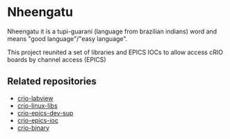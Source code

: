 # Nheengatu

Nheengatu it is a tupi-guarani (language from brazilian indians) word and means "good language"/"easy language".

This project reunited a set of libraries and EPICS IOCs to allow access cRIO boards by channel access (EPICS)

## Related repositories

* [crio-labview](https://gitlab.cnpem.br/SOL/LabViewRT/crio-linux)
* [crio-linux-libs](https://gitlab.cnpem.br/SOL/Projetos/crio-linux-libs)
* [crio-epics-dev-sup](https://gitlab.cnpem.br/SOL/EpicsApps/crio-linux/crio-dev-sup)
* [crio-epics-ioc](https://gitlab.cnpem.br/SOL/EpicsApps/crio-linux/scaler-crio.git) 
* [crio-binary](https://gitlab.cnpem.br/SOL/EpicsApps/crio-linux/binary-crio)